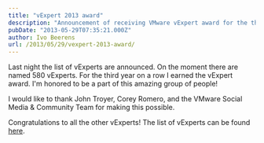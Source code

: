 ```yaml
---
title: "vExpert 2013 award"
description: "Announcement of receiving VMware vExpert award for the third consecutive year."
pubDate: "2013-05-29T07:35:21.000Z"
author: Ivo Beerens
url: /2013/05/29/vexpert-2013-award/
---
```


Last night the list of vExperts are announced. On the moment there are named 580 vExperts. For the third year on a row I earned the vExpert award. I'm honored to be a part of this amazing group of people!

I would like to thank John Troyer, Corey Romero, and the VMware Social Media & Community Team for making this possible.

Congratulations to all the other vExperts! The list of vExperts can be found [here](http://blogs.VMware.com/vmtn/2013/05/vexpert-2013-awardees-announced.html#comment-5939).